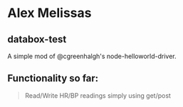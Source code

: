 # Alex Melissas
## databox-test

A simple mod of @cgreenhalgh's node-helloworld-driver.

## Functionality so far:
> Read/Write HR/BP readings simply using get/post
